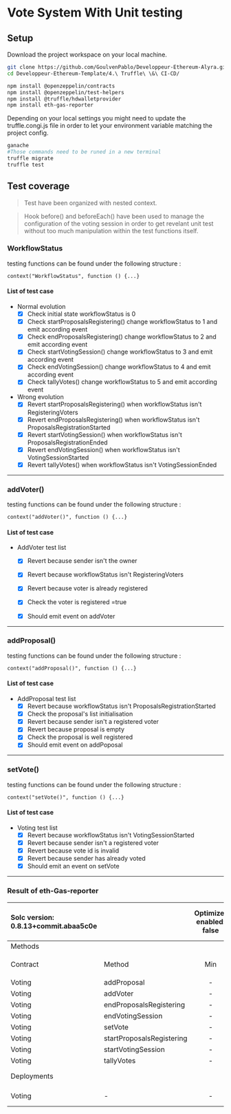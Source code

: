 # Vote System With Unit testing

## Setup

Download the project workspace on your local machine.

```bash
git clone https://github.com/GoulvenPablo/Developpeur-Ethereum-Alyra.git
cd Developpeur-Ethereum-Template/4.\ Truffle\ \&\ CI-CD/
```

```bash
npm install @openzeppelin/contracts
npm install @openzeppelin/test-helpers 
npm install @truffle/hdwalletprovider 
npm install eth-gas-reporter
```

Depending on your local settings you might need to update the truffle.congi.js file in order to let your environment variable matching the project config.

```bash
ganache
#Those commands need to be runed in a new terminal
truffle migrate
truffle test
```


## Test coverage

> Test have been organized with nested context. 

> Hook before() and beforeEach() have been used to manage the configuration of the voting session in order to get revelant unit test without too much manipulation within the test functions itself.

### WorkflowStatus

testing functions can be found under the following structure :

```JS
context("WorkflowStatus", function () {...}
```

#### List of test case

- Normal evolution
  - [x] Check initial state workflowStatus is 0
  - [x] Check startProposalsRegistering() change workflowStatus to 1 and emit according event
  - [x] Check endProposalsRegistering() change workflowStatus to 2 and emit according event
  - [x] Check startVotingSession() change workflowStatus to 3 and emit according event
  - [x] Check endVotingSession() change workflowStatus to 4 and emit according event
  - [x] Check tallyVotes() change workflowStatus to 5 and emit according event
- Wrong evolution
  - [x] Revert startProposalsRegistering() when workflowStatus isn't RegisteringVoters
  - [x] Revert endProposalsRegistering() when workflowStatus isn't ProposalsRegistrationStarted
  - [x] Revert startVotingSession() when workflowStatus isn't ProposalsRegistrationEnded
  - [x] Revert endVotingSession() when workflowStatus isn't VotingSessionStarted
  - [x] Revert tallyVotes() when workflowStatus isn't VotingSessionEnded

---

### addVoter()

testing functions can be found under the following structure :

```JS
context("addVoter()", function () {...}
```

#### List of test case

- AddVoter test list
  - [x] Revert because sender isn't the owner
  - [x] Revert because workflowStatus isn't RegisteringVoters
  - [x] Revert because voter is already registered
  - [x] Check the voter is registered =true
  - [x] Should emit event on addVoter


---

### addProposal()

testing functions can be found under the following structure :

```JS
context("addProposal()", function () {...}
```

#### List of test case

- AddProposal test list
  - [x] Revert because workflowStatus isn't ProposalsRegistrationStarted
  - [x] Check the proposal's list initialisation
  - [x] Revert because sender isn't a registered voter
  - [x] Revert because proposal is empty
  - [x] Check the proposal is well registered
  - [x] Should emit event on addPoposal

---

### setVote()

testing functions can be found under the following structure :

```JS
context("setVote()", function () {...}
```

#### List of test case

- Voting test list
  - [x] Revert because workflowStatus isn't VotingSessionStarted
  - [x] Revert because sender isn't a registered voter
  - [x] Revert because vote id is invalid
  - [x] Revert because sender has already voted
  - [x] Should emit an event on setVote

---



### Result of eth-Gas-reporter

| Solc version: 0.8.13+commit.abaa5c0e |                           | Optimizer enabled: false |         |  Runs: 200 | Block limit: 6718946 gas |           |
| :----------------------------------- | :------------------------ | :----------------------: | :-----: | ---------: | :----------------------: | :-------: |
| Methods                              |                           |                          |         |            |                          |           |
|                                      |                           |                          |         |            |                          |           |
| Contract                             | Method                    |           Min            |   Max   |        Avg |         # calls          | eur (avg) |
|                                      |                           |                          |         |            |                          |           |
| Voting                               | addProposal               |            -             |    -    |      58063 |            14            |     -     |
| Voting                               | addVoter                  |            -             |    -    |      49619 |            23            |     -     |
| Voting                               | endProposalsRegistering   |            -             |    -    |      30155 |            8             |     -     |
| Voting                               | endVotingSession          |            -             |    -    |      30098 |            2             |     -     |
| Voting                               | setVote                   |            -             |    -    |      77064 |            3             |     -     |
| Voting                               | startProposalsRegistering |            -             |    -    |      94266 |            19            |     -     |
| Voting                               | startVotingSession        |            -             |    -    |      30113 |            8             |     -     |
| Voting                               | tallyVotes                |            -             |    -    |      37320 |            1             |     -     |
| Deployments                                                      |                          |         |            |            % of limit    |           |
| Voting                                                           |            -             |    -    |    1069040 |                15.9 %    |     -     |